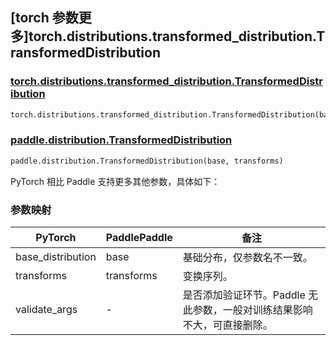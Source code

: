 ## [torch 参数更多]torch.distributions.transformed_distribution.TransformedDistribution

### [torch.distributions.transformed_distribution.TransformedDistribution](https://pytorch.org/docs/stable/distributions.html#torch.distributions.transformed_distribution.TransformedDistribution)

```python
torch.distributions.transformed_distribution.TransformedDistribution(base_distribution, transforms, validate_args=None)
```

### [paddle.distribution.TransformedDistribution](https://www.paddlepaddle.org.cn/documentation/docs/zh/develop/api/paddle/distribution/TransformedDistribution_cn.html#transformeddistribution)

```python
paddle.distribution.TransformedDistribution(base, transforms)
```

PyTorch 相比 Paddle 支持更多其他参数，具体如下：

### 参数映射

| PyTorch           | PaddlePaddle | 备注                                                                    |
| ----------------- | ------------ | ----------------------------------------------------------------------- |
| base_distribution | base         | 基础分布，仅参数名不一致。                                              |
| transforms        | transforms   | 变换序列。                                                              |
| validate_args     | -            | 是否添加验证环节。Paddle 无此参数，一般对训练结果影响不大，可直接删除。 |

